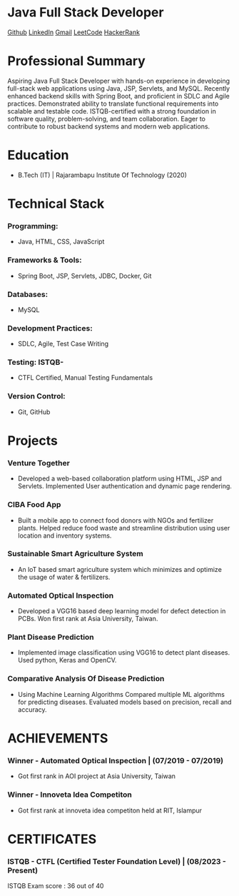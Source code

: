 # Java Full Stack Developer
[Github](https://github.com/523vivek)
[LinkedIn](https://www.linkedin.com/in/vivek523)
[Gmail](vivek.bhure523@gmail.com)
[LeetCode](https://leetcode.com/vivek_bhure/)
[HackerRank](https://www.hackerrank.com/profile/vivek_bhure523)

# Professional Summary
Aspiring Java Full Stack Developer with hands-on experience in developing full-stack web applications using Java, JSP, Servlets, and MySQL. Recently enhanced backend skills with Spring Boot, and proficient in SDLC and Agile practices. Demonstrated ability to translate functional requirements into scalable and testable code. ISTQB-certified with a strong foundation in software quality, problem-solving, and team collaboration. Eager to contribute to robust backend systems and modern web applications.

# Education
- B.Tech (IT) | Rajarambapu Institute Of Technology (2020)

# Technical Stack
### Programming: 
- Java, HTML, CSS, JavaScript
  
### Frameworks & Tools: 
- Spring Boot, JSP, Servlets, JDBC, Docker, Git
  
### Databases: 
- MySQL
  
### Development Practices: 
- SDLC, Agile, Test Case Writing
### Testing: ISTQB-
- CTFL Certified, Manual Testing Fundamentals

### Version Control: 
- Git, GitHub

# Projects 
### Venture Together 
- Developed a web-based collaboration platform using HTML, JSP and Servlets. Implemented User authentication and dynamic page rendering.
  
### CIBA Food App 
- Built a mobile app to connect food donors with NGOs and fertilizer plants. Helped reduce food waste and streamline distribution using user location and inventory systems.
  
### Sustainable Smart Agriculture System 
- An loT based smart agriculture system which minimizes and optimize the usage of water & fertilizers.
  
### Automated Optical Inspection 
- Developed a VGG16 based deep learning model for defect detection in PCBs. Won first rank at Asia University, Taiwan.
  
### Plant Disease Prediction 
- Implemented image classification using VGG16 to detect plant diseases. Used python, Keras and OpenCV.
  
### Comparative Analysis Of Disease Prediction
- Using Machine Learning Algorithms Compared multiple ML algorithms for predicting diseases. Evaluated models based on precision, recall and accuracy. 



# ACHIEVEMENTS 
### Winner - Automated Optical Inspection | (07/2019 - 07/2019) 
- Got first rank in AOI project at Asia University, Taiwan
  
### Winner - Innoveta Idea Competiton 
- Got first rank at innoveta idea competiton held at RIT, Islampur 

# CERTIFICATES 
### ISTQB - CTFL (Certified Tester Foundation Level) | (08/2023 - Present) 
ISTQB Exam score : 36 out of 40 
